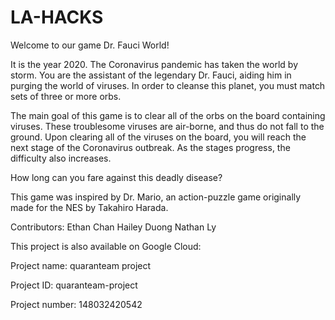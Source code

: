 # LA-HACKS

Welcome to our game Dr. Fauci World!

It is the year 2020.
The Coronavirus pandemic has taken the world by storm.
You are the assistant of the legendary Dr. Fauci, aiding him in purging the world of viruses.
In order to cleanse this planet, you must match sets of three or more orbs.

The main goal of this game is to clear all of the orbs on the board containing viruses.
These troublesome viruses are air-borne, and thus do not fall to the ground.
Upon clearing all of the viruses on the board, you will reach the next stage of the Coronavirus outbreak.
As the stages progress, the difficulty also increases.

How long can you fare against this deadly disease?

This game was inspired by Dr. Mario, an action-puzzle game originally made for the NES by Takahiro Harada.


Contributors:
Ethan Chan
Hailey Duong
Nathan Ly

This project is also available on Google Cloud: 

Project name: quaranteam project

Project ID: quaranteam-project

Project number: 148032420542
